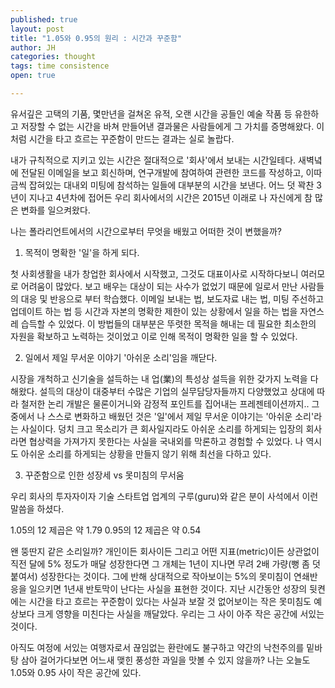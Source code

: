 ```yaml
---
published: true
layout: post
title: "1.05와 0.95의 원리 : 시간과 꾸준함"
author: JH
categories: thought
tags: time consistence
open: true

---
```


유서깊은 고택의 기품, 몇만년을 걸쳐온 유적, 오랜 시간을 공들인 예술 작품 등 유한하고 저장할 수 없는 시간을 바쳐 만들어낸 결과물은 사람들에게 그 가치를 증명해왔다. 이처럼 시간을 타고 흐르는 꾸준함이 만드는 결과는 실로 놀랍다.

내가 규칙적으로 지키고 있는 시간은 절대적으로 '회사'에서 보내는 시간일테다. 새벽녘에 전달된 이메일을 보고 회신하며, 연구개발에 참여하여 관련한 코드를 작성하고, 이따금씩 잡혀있는 대내외 미팅에 참석하는 일들에 대부분의 시간을 보낸다. 어느 덧 꽉찬 3년이 지나고 4년차에 접어든 우리 회사에서의 시간은 2015년 이래로 나 자신에게 참 많은 변화를 일으켜왔다.

나는 폴라리언트에서의 시간으로부터 무엇을 배웠고 어떠한 것이 변했을까?

1. 목적이 명확한 '일'을 하게 되다.

첫 사회생활을 내가 창업한 회사에서 시작했고, 그것도 대표이사로 시작하다보니 여러모로 어려움이 많았다. 보고 배우는 대상이 되는 사수가 없었기 때문에 일로서 만난 사람들의 대응 및 반응으로 부터 학습했다. 이메일 보내는 법, 보도자료 내는 법, 미팅 주선하고 업데이트 하는 법 등 시간과 자본의 명확한 제한이 있는 상황에서 일을 하는 법을 자연스레 습득할 수 있었다. 이 방법들의 대부분은 뚜렷한 목적을 해내는 데 필요한 최소한의 자원을 확보하고 노력하는 것이었고 이로 인해 목적이 명확한 일을 할 수 있었다.

2. 일에서 제일 무서운 이야기 '아쉬운 소리'임을 깨닫다.

시장을 개척하고 신기술을 설득하는 내 업(業)의 특성상 설득을 위한 갖가지 노력을 다해왔다. 설득의 대상이 대중부터 수많은 기업의 실무담당자들까지 다양했었고 상대에 따라 철저한 논리 개발은 물론이거니와 감정적 포인트를 집어내는 프레젠테이션까지..  그 중에서 나 스스로 변화하고 배웠던 것은 '일'에서 제일 무서운 이야기는 '아쉬운 소리'라는 사실이다. 덩치 크고 목소리가 큰 회사일지라도 아쉬운 소리를 하게되는 입장의 회사라면 협상력을 가져가지 못한다는 사실을 국내외를 막론하고 경험할 수 있었다. 나 역시도 아쉬운 소리를 하게되는 상황을 만들지 않기 위해 최선을 다하고 있다.

3. 꾸준함으로 인한 성장세 vs 못미침의 무서움

우리 회사의 투자자이자 기술 스타트업 업계의 구루(guru)와 같은 분이 사석에서 이런 말씀을 하셨다.

1.05의 12 제곱은 약 1.79
0.95의 12 제곱은 약 0.54

왠 뚱딴지 같은 소리일까? 개인이든 회사이든 그리고 어떤 지표(metric)이든 상관없이 직전 달에 5% 정도가 매달 성장한다면 그 개체는 1년이 지나면 무려 2배 가량(뻥 좀 덧붙여서) 성장한다는 것이다. 그에 반해 상대적으로 작아보이는 5%의 못미침이 연쇄반응을 일으키면 1년새 반토막이 난다는 사실을 표현한 것이다. 지난 시간동안 성장의 뒷켠에는 시간을 타고 흐르는 꾸준함이 있다는 사실과 보잘 것 없어보이는 작은 못미침도 예상보다 크게 영향을 미친다는 사실을 깨달았다. 우리는 그 사이 아주 작은 공간에 서있는 것이다.

아직도 여정에 서있는 여행자로서 끊임없는 환란에도 불구하고 약간의 낙천주의를 밑바탕 삼아 걸어가다보면 어느새 맺힌 풍성한 과일을 맛볼 수 있지 않을까? 나는 오늘도 1.05와 0.95 사이 작은 공간에 있다.
